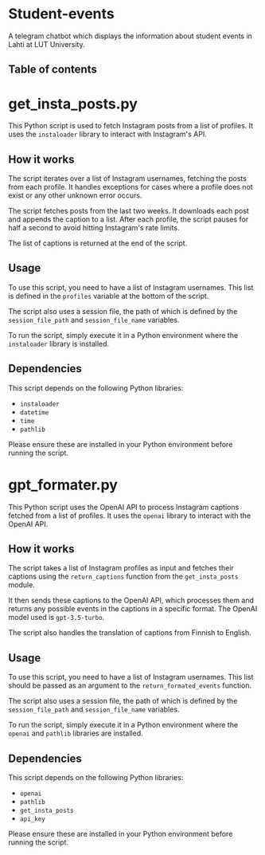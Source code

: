 # Student-events
A telegram chatbot which displays the information about student events in Lahti at LUT University.

## Table of contents


# get_insta_posts.py

This Python script is used to fetch Instagram posts from a list of profiles. It uses the `instaloader` library to interact with Instagram's API.

## How it works

The script iterates over a list of Instagram usernames, fetching the posts from each profile. It handles exceptions for cases where a profile does not exist or any other unknown error occurs.

The script fetches posts from the last two weeks. It downloads each post and appends the caption to a list. After each profile, the script pauses for half a second to avoid hitting Instagram's rate limits.

The list of captions is returned at the end of the script.

## Usage

To use this script, you need to have a list of Instagram usernames. This list is defined in the `profiles` variable at the bottom of the script.

The script also uses a session file, the path of which is defined by the `session_file_path` and `session_file_name` variables.

To run the script, simply execute it in a Python environment where the `instaloader` library is installed.

## Dependencies

This script depends on the following Python libraries:

- `instaloader`
- `datetime`
- `time`
- `pathlib`

Please ensure these are installed in your Python environment before running the script.

# gpt_formater.py

This Python script uses the OpenAI API to process Instagram captions fetched from a list of profiles. It uses the `openai` library to interact with the OpenAI API.

## How it works

The script takes a list of Instagram profiles as input and fetches their captions using the `return_captions` function from the `get_insta_posts` module. 

It then sends these captions to the OpenAI API, which processes them and returns any possible events in the captions in a specific format. The OpenAI model used is `gpt-3.5-turbo`.

The script also handles the translation of captions from Finnish to English.

## Usage

To use this script, you need to have a list of Instagram usernames. This list should be passed as an argument to the `return_formated_events` function.

The script also uses a session file, the path of which is defined by the `session_file_path` and `session_file_name` variables.

To run the script, simply execute it in a Python environment where the `openai` and `pathlib` libraries are installed.

## Dependencies

This script depends on the following Python libraries:

- `openai`
- `pathlib`
- `get_insta_posts`
- `api_key`

Please ensure these are installed in your Python environment before running the script.
